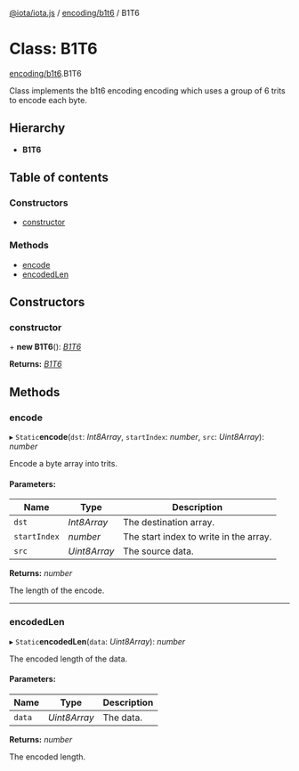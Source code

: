 [@iota/iota.js](../README.md) / [encoding/b1t6](../modules/encoding_b1t6.md) / B1T6

# Class: B1T6

[encoding/b1t6](../modules/encoding_b1t6.md).B1T6

Class implements the b1t6 encoding encoding which uses a group of 6 trits to encode each byte.

## Hierarchy

* **B1T6**

## Table of contents

### Constructors

- [constructor](encoding_b1t6.b1t6.md#constructor)

### Methods

- [encode](encoding_b1t6.b1t6.md#encode)
- [encodedLen](encoding_b1t6.b1t6.md#encodedlen)

## Constructors

### constructor

\+ **new B1T6**(): [*B1T6*](encoding_b1t6.b1t6.md)

**Returns:** [*B1T6*](encoding_b1t6.b1t6.md)

## Methods

### encode

▸ `Static`**encode**(`dst`: *Int8Array*, `startIndex`: *number*, `src`: *Uint8Array*): *number*

Encode a byte array into trits.

#### Parameters:

Name | Type | Description |
------ | ------ | ------ |
`dst` | *Int8Array* | The destination array.   |
`startIndex` | *number* | The start index to write in the array.   |
`src` | *Uint8Array* | The source data.   |

**Returns:** *number*

The length of the encode.

___

### encodedLen

▸ `Static`**encodedLen**(`data`: *Uint8Array*): *number*

The encoded length of the data.

#### Parameters:

Name | Type | Description |
------ | ------ | ------ |
`data` | *Uint8Array* | The data.   |

**Returns:** *number*

The encoded length.
